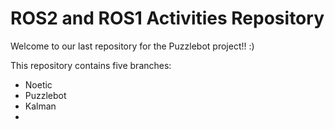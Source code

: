 # ROS2 and ROS1 Activities Repository

Welcome to our last repository for the Puzzlebot project!! :)


This repository contains five branches:
- Noetic
- Puzzlebot
- Kalman
- 
